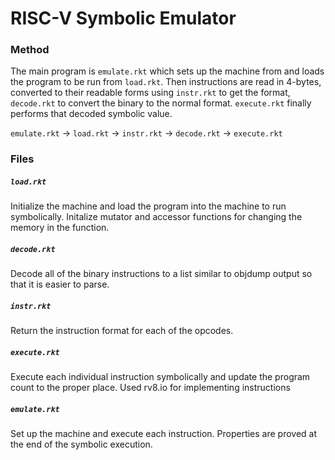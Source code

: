 # RISC-V Symbolic Emulator

### Method
The main program is `emulate.rkt` which sets up the machine from and loads the program to be run from `load.rkt`. Then instructions are read in 4-bytes, converted to their readable forms using `instr.rkt` to get the format, `decode.rkt` to convert the binary to the normal format. `execute.rkt` finally performs that decoded symbolic value.

`emulate.rkt` -> `load.rkt` -> `instr.rkt` -> `decode.rkt` -> `execute.rkt`  

### Files
##### `load.rkt`
Initialize the machine and load the program into the machine to run symbolically. Initalize mutator and accessor functions for changing the memory in the function.
##### `decode.rkt`
Decode all of the binary instructions to a list similar to objdump output so that it is easier to parse.
##### `instr.rkt`
Return the instruction format for each of the opcodes.
##### `execute.rkt`
Execute each individual instruction symbolically and update the program count to the proper place. Used rv8.io for implementing instructions
##### `emulate.rkt`
Set up the machine and execute each instruction. Properties are proved at the end of the symbolic execution.
